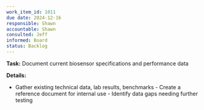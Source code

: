 ```yaml
---
work_item_id: 1011
due date: 2024-12-16
responsible: Shawn
accountable: Shawn
consulted: Jeff
informed: Board
status: Backlog
---
```


**Task:** Document current biosensor specifications and performance data

**Details:**
- Gather existing technical data, lab results, benchmarks - Create a reference document for internal use - Identify data gaps needing further testing
